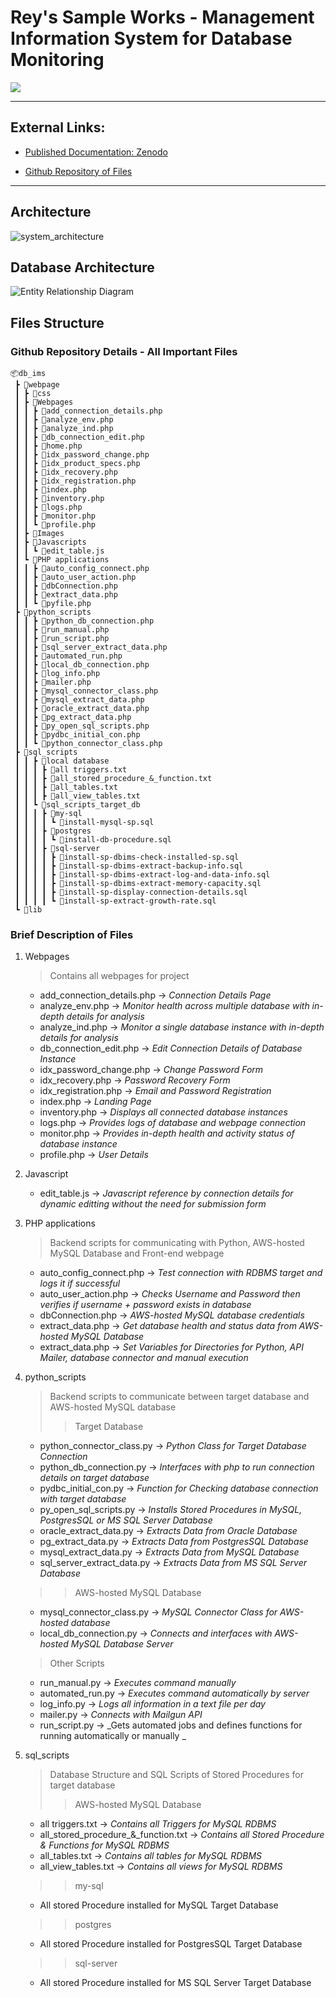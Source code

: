 # Rey's Sample Works - Management Information System for Database Monitoring

<a href="https://reytorremis.github.io/rey_sample_works/"><img src="https://img.shields.io/badge/HOME%20GitHub-0068cb" /></a>

---
## External Links:

- [Published Documentation: Zenodo](https://zenodo.org/records/8176445)

- [Github Repository of Files](https://github.com/reytorremis/dm_ims_work_sample/tree/main)

---
## Architecture

![system_architecture](system_architecture.png "System Architecture")

## Database Architecture

![Entity Relationship Diagram](erd.png "Entity Relationship Diagram")


## Files Structure

### Github Repository Details - All Important Files


```
📦db_ims
 ┣ 📂webpage
 ┃ ┣ 📂css
 ┃ ┣ 📂Webpages
 ┃ ┃ ┣ 📜add_connection_details.php
 ┃ ┃ ┣ 📜analyze_env.php
 ┃ ┃ ┣ 📜analyze_ind.php
 ┃ ┃ ┣ 📜db_connection_edit.php
 ┃ ┃ ┣ 📜home.php
 ┃ ┃ ┣ 📜idx_password_change.php
 ┃ ┃ ┣ 📜idx_product_specs.php
 ┃ ┃ ┣ 📜idx_recovery.php
 ┃ ┃ ┣ 📜idx_registration.php
 ┃ ┃ ┣ 📜index.php
 ┃ ┃ ┣ 📜inventory.php
 ┃ ┃ ┣ 📜logs.php
 ┃ ┃ ┣ 📜monitor.php
 ┃ ┃ ┗ 📜profile.php
 ┃ ┣ 📂Images
 ┃ ┣ 📂Javascripts
 ┃ ┃ ┗ 📜edit_table.js
 ┃ ┗ 📂PHP applications
 ┃ ┃ ┣ 📜auto_config_connect.php
 ┃ ┃ ┣ 📜auto_user_action.php
 ┃ ┃ ┣ 📜dbConnection.php
 ┃ ┃ ┣ 📜extract_data.php
 ┃ ┃ ┗ 📜pyfile.php
 ┣ 📂python_scripts
 ┃ ┃ ┣ 📜python_db_connection.php
 ┃ ┃ ┣ 📜run_manual.php
 ┃ ┃ ┣ 📜run_script.php
 ┃ ┃ ┣ 📜sql_server_extract_data.php
 ┃ ┃ ┣ 📜automated_run.php
 ┃ ┃ ┣ 📜local_db_connection.php
 ┃ ┃ ┣ 📜log_info.php
 ┃ ┃ ┣ 📜mailer.php
 ┃ ┃ ┣ 📜mysql_connector_class.php
 ┃ ┃ ┣ 📜mysql_extract_data.php
 ┃ ┃ ┣ 📜oracle_extract_data.php
 ┃ ┃ ┣ 📜pg_extract_data.php
 ┃ ┃ ┣ 📜py_open_sql_scripts.php
 ┃ ┃ ┣ 📜pydbc_initial_con.php
 ┃ ┃ ┗ 📜python_connector_class.php
 ┣ 📂sql_scripts
 ┃ ┃ ┣ 📂local database
 ┃ ┃ ┃ ┣ 📜all triggers.txt
 ┃ ┃ ┃ ┣ 📜all_stored_procedure_&_function.txt
 ┃ ┃ ┃ ┣ 📜all_tables.txt
 ┃ ┃ ┃ ┣ 📜all_view_tables.txt
 ┃ ┃ ┗ 📂sql_scripts_target_db
 ┃ ┃ ┃ ┣ 📂my-sql
 ┃ ┃ ┃ ┃ ┗ 📜install-mysql-sp.sql
 ┃ ┃ ┃ ┣ 📂postgres
 ┃ ┃ ┃ ┃ ┗ 📜install-db-procedure.sql
 ┃ ┃ ┃ ┣ 📂sql-server
 ┃ ┃ ┃ ┃ ┣ 📜install-sp-dbims-check-installed-sp.sql
 ┃ ┃ ┃ ┃ ┣ 📜install-sp-dbims-extract-backup-info.sql
 ┃ ┃ ┃ ┃ ┣ 📜install-sp-dbims-extract-log-and-data-info.sql
 ┃ ┃ ┃ ┃ ┣ 📜install-sp-dbims-extract-memory-capacity.sql
 ┃ ┃ ┃ ┃ ┣ 📜install-sp-display-connection-details.sql
 ┃ ┃ ┃ ┃ ┗ 📜install-sp-extract-growth-rate.sql
 ┗ 📂lib
```

### Brief Description of Files

1. Webpages
    > Contains all webpages for project
    
    + add_connection_details.php &rarr; _Connection Details Page_
    + analyze_env.php &rarr; _Monitor health across multiple database with in-depth details for analysis_
    + analyze_ind.php &rarr; _Monitor a single database instance with in-depth details for analysis_
    + db_connection_edit.php &rarr; _Edit Connection Details of Database Instance_
    + idx_password_change.php &rarr; _Change Password Form_
    + idx_recovery.php &rarr; _Password Recovery Form_
    + idx_registration.php &rarr; _Email and Password Registration_
    + index.php &rarr; _Landing Page_
    + inventory.php &rarr; _Displays all connected database instances_
    + logs.php &rarr; _Provides logs of database and webpage connection_
    + monitor.php &rarr; _Provides in-depth health and activity status of database instance_
    + profile.php &rarr; _User Details_

2. Javascript
    + edit_table.js &rarr; _Javascript reference by connection details for dynamic editting without the need for submission form_

3. PHP applications
   > Backend scripts for communicating with Python, AWS-hosted MySQL Database and Front-end webpage

   + auto_config_connect.php &rarr; _Test connection with RDBMS target and logs it if successful_
   + auto_user_action.php &rarr; _Checks Username and Password then verifies if username + password exists in database_
   + dbConnection.php &rarr; _AWS-hosted MySQL database credentials_
   + extract_data.php &rarr; _Get database health and status data from AWS-hosted MySQL Database_
   + extract_data.php &rarr; _Set Variables for Directories for Python, API Mailer, database connector and manual execution_

5. python_scripts
   > Backend scripts to communicate between target database and AWS-hosted MySQL database
   >> Target Database

   + python_connector_class.py &rarr; _Python Class for Target Database Connection_
   + python_db_connection.py &rarr; _Interfaces with php to run connection details on target database_
   + pydbc_initial_con.py &rarr; _Function for Checking database connection with target database_
   + py_open_sql_scripts.py &rarr; _Installs Stored Procedures in MySQL, PostgresSQL or MS SQL Server Database_
   + oracle_extract_data.py &rarr; _Extracts Data from Oracle Database_
   + pg_extract_data.py &rarr; _Extracts Data from PostgresSQL Database_
   + mysql_extract_data.py &rarr; _Extracts Data from MySQL Database_
   + sql_server_extract_data.py &rarr; _Extracts Data from MS SQL Server Database_

   >> AWS-hosted MySQL Database
   
   + mysql_connector_class.py &rarr; _MySQL Connector Class for AWS-hosted database_
   + local_db_connection.py &rarr; _Connects and interfaces with AWS-hosted MySQL Database Server_

   > Other Scripts
   
   + run_manual.py &rarr; _Executes command manually_
   + automated_run.py &rarr; _Executes command automatically by server_
   + log_info.py &rarr; _Logs all information in a text file per day_
   + mailer.py &rarr; _Connects with Mailgun API_
   + run_script.py &rarr; _Gets automated jobs and defines functions for running automatically or manually _

7. sql_scripts
    > Database Structure and SQL Scripts of Stored Procedures for target database 
    >> AWS-hosted MySQL Database
    
    + all triggers.txt &rarr; _Contains all Triggers for MySQL RDBMS_
    + all_stored_procedure_&_function.txt &rarr; _Contains all Stored Procedure & Functions for MySQL RDBMS_
    + all_tables.txt &rarr; _Contains all tables for MySQL RDBMS_
    + all_view_tables.txt &rarr; _Contains all views for MySQL RDBMS_

   >> my-sql

   + All stored Procedure installed for MySQL Target Database

   >> postgres

   + All stored Procedure installed for PostgresSQL Target Database

   >>  sql-server

   + All stored Procedure installed for MS SQL Server Target Database
